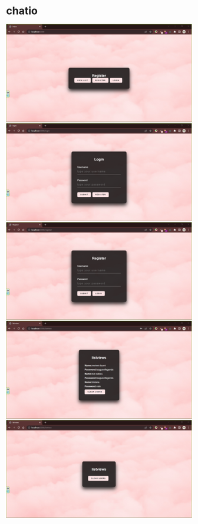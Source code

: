 # chatio
<img src="/mypicapp/index.png" alt="index" title="index">
<img src="/mypicapp/login.png" alt="login" title="login">
<img src="/mypicapp/register.png" alt="register" title="register">
<img src="/mypicapp/listview.png" alt="listview" title="listview">
<img src="/mypicapp/listview empty.png" alt="listview empty" title="listview empty">

